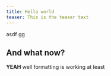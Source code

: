 ```yaml
---
title: Hello world
teaser: This is the teaser text
---
```


asdf gg

## And what now?

**YEAH** well formatting is working at least